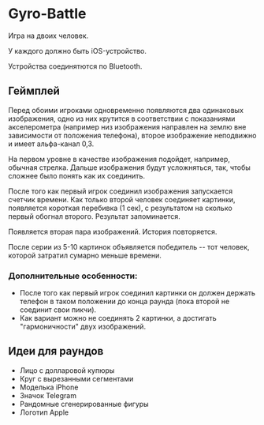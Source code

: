 # Gyro-Battle
Игра на двоих человек.

У каждого должно быть iOS-устройство.

Устройства соединятются по Bluetooth.

## Геймплей
Перед обоими игроками одновременно появляются два одинаковых изображения, одно из них 
крутится в соответствии с показаниями акселерометра 
(например низ изображения направлен на землю вне зависимости от положения телефона),
второе изображение неподвижно и имеет альфа-канал 0,3.

На первом уровне в качестве изображения подойдет, например, обычная стрелка.
Дальше изображения будут усложняться, так, чтобы сложнее было понять как их соединить.

После того как первый игрок соединил изображения запускается счетчик времени. Как
только второй человек соединяет картинки, появляется короткая перебивка (1 сек),
с результатом на сколько первый обогнал второго. Результат запоминается.

Появляется вторая пара изображений. История повторяется.

После серии из 5-10 картинок объявляется победитель -- тот человек, 
которой затратил сумарно меньше времени.

### Дополнительные особенности:
* После того как первый игрок соединил картинки он должен держать телефон в таком положении
 до конца раунда (пока второй не соединит свои пикчи).
* Как вариант можно не соединять 2 картинки, а достигать "гармоничности" двух
изображений.


## Идеи для раундов
* Лицо с долларовой купюры
* Круг с вырезанными сегментами
* Моделька iPhone
* Значок Telegram
* Рандомные сгенерированные фигуры
* Логотип Apple
